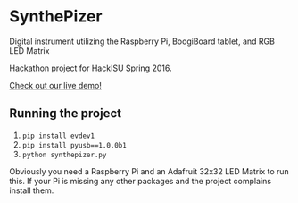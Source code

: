 # SynthePizer
Digital instrument utilizing the Raspberry Pi, BoogiBoard tablet, and RGB LED Matrix

Hackathon project for HackISU Spring 2016.

[Check out our live demo!](https://www.youtube.com/watch?v=CaZdnCk43sI)

## Running the project

1. `pip install evdev1`
2. `pip install pyusb==1.0.0b1`
3. `python synthepizer.py`

Obviously you need a Raspberry Pi and an Adafruit 32x32 LED Matrix to run this. If your Pi is missing any other packages and the project complains install them.
